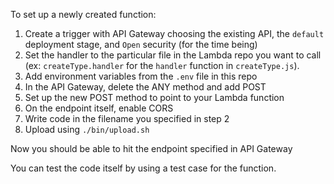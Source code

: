 To set up a newly created function:

1. Create a trigger with API Gateway choosing the existing API, the `default` deployment stage, and `Open` security (for the time being)
2. Set the handler to the particular file in the Lambda repo you want to call (ex: `createType.handler` for the `handler` function in `createType.js`).
3. Add environment variables from the `.env` file in this repo
4. In the API Gateway, delete the ANY method and add POST
5. Set up the new POST method to point to your Lambda function
6. On the endpoint itself, enable CORS
7. Write code in the filename you specified in step 2
8. Upload using `./bin/upload.sh`

Now you should be able to hit the endpoint specified in API Gateway

You can test the code itself by using a test case for the function.
